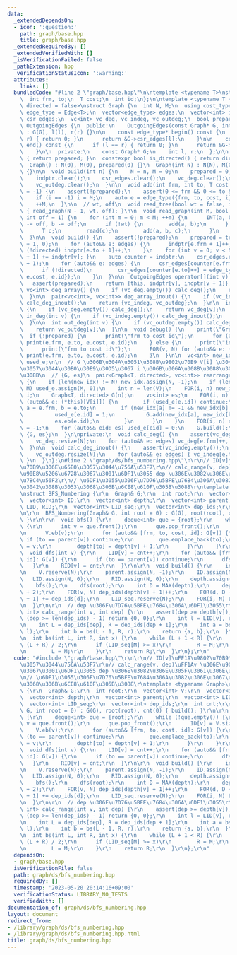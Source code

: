 ```yaml
---
data:
  _extendedDependsOn:
  - icon: ':question:'
    path: graph/base.hpp
    title: graph/base.hpp
  _extendedRequiredBy: []
  _extendedVerifiedWith: []
  _isVerificationFailed: false
  _pathExtension: hpp
  _verificationStatusIcon: ':warning:'
  attributes:
    links: []
  bundledCode: "#line 2 \"graph/base.hpp\"\n\ntemplate <typename T>\nstruct Edge {\n\
    \  int frm, to;\n  T cost;\n  int id;\n};\n\ntemplate <typename T = int, bool\
    \ directed = false>\nstruct Graph {\n  int N, M;\n  using cost_type = T;\n  using\
    \ edge_type = Edge<T>;\n  vector<edge_type> edges;\n  vector<int> indptr;\n  vector<edge_type>\
    \ csr_edges;\n  vc<int> vc_deg, vc_indeg, vc_outdeg;\n  bool prepared;\n\n  class\
    \ OutgoingEdges {\n  public:\n    OutgoingEdges(const Graph* G, int l, int r)\
    \ : G(G), l(l), r(r) {}\n\n    const edge_type* begin() const {\n      if (l ==\
    \ r) { return 0; }\n      return &G->csr_edges[l];\n    }\n\n    const edge_type*\
    \ end() const {\n      if (l == r) { return 0; }\n      return &G->csr_edges[r];\n\
    \    }\n\n  private:\n    const Graph* G;\n    int l, r;\n  };\n\n  bool is_prepared()\
    \ { return prepared; }\n  constexpr bool is_directed() { return directed; }\n\n\
    \  Graph() : N(0), M(0), prepared(0) {}\n  Graph(int N) : N(N), M(0), prepared(0)\
    \ {}\n\n  void build(int n) {\n    N = n, M = 0;\n    prepared = 0;\n    edges.clear();\n\
    \    indptr.clear();\n    csr_edges.clear();\n    vc_deg.clear();\n    vc_indeg.clear();\n\
    \    vc_outdeg.clear();\n  }\n\n  void add(int frm, int to, T cost = 1, int i\
    \ = -1) {\n    assert(!prepared);\n    assert(0 <= frm && 0 <= to && to < N);\n\
    \    if (i == -1) i = M;\n    auto e = edge_type({frm, to, cost, i});\n    edges.eb(e);\n\
    \    ++M;\n  }\n\n  // wt, off\n  void read_tree(bool wt = false, int off = 1)\
    \ { read_graph(N - 1, wt, off); }\n\n  void read_graph(int M, bool wt = false,\
    \ int off = 1) {\n    for (int m = 0; m < M; ++m) {\n      INT(a, b);\n      a\
    \ -= off, b -= off;\n      if (!wt) {\n        add(a, b);\n      } else {\n  \
    \      T c;\n        read(c);\n        add(a, b, c);\n      }\n    }\n    build();\n\
    \  }\n\n  void build() {\n    assert(!prepared);\n    prepared = true;\n    indptr.assign(N\
    \ + 1, 0);\n    for (auto&& e: edges) {\n      indptr[e.frm + 1]++;\n      if\
    \ (!directed) indptr[e.to + 1]++;\n    }\n    for (int v = 0; v < N; ++v) { indptr[v\
    \ + 1] += indptr[v]; }\n    auto counter = indptr;\n    csr_edges.resize(indptr.back()\
    \ + 1);\n    for (auto&& e: edges) {\n      csr_edges[counter[e.frm]++] = e;\n\
    \      if (!directed)\n        csr_edges[counter[e.to]++] = edge_type({e.to, e.frm,\
    \ e.cost, e.id});\n    }\n  }\n\n  OutgoingEdges operator[](int v) const {\n \
    \   assert(prepared);\n    return {this, indptr[v], indptr[v + 1]};\n  }\n\n \
    \ vc<int> deg_array() {\n    if (vc_deg.empty()) calc_deg();\n    return vc_deg;\n\
    \  }\n\n  pair<vc<int>, vc<int>> deg_array_inout() {\n    if (vc_indeg.empty())\
    \ calc_deg_inout();\n    return {vc_indeg, vc_outdeg};\n  }\n\n  int deg(int v)\
    \ {\n    if (vc_deg.empty()) calc_deg();\n    return vc_deg[v];\n  }\n\n  int\
    \ in_deg(int v) {\n    if (vc_indeg.empty()) calc_deg_inout();\n    return vc_indeg[v];\n\
    \  }\n\n  int out_deg(int v) {\n    if (vc_outdeg.empty()) calc_deg_inout();\n\
    \    return vc_outdeg[v];\n  }\n\n  void debug() {\n    print(\"Graph\");\n  \
    \  if (!prepared) {\n      print(\"frm to cost id\");\n      for (auto&& e: edges)\
    \ print(e.frm, e.to, e.cost, e.id);\n    } else {\n      print(\"indptr\", indptr);\n\
    \      print(\"frm to cost id\");\n      FOR(v, N) for (auto&& e: (*this)[v])\
    \ print(e.frm, e.to, e.cost, e.id);\n    }\n  }\n\n  vc<int> new_idx;\n  vc<bool>\
    \ used_e;\n\n  // G \u306B\u304A\u3051\u308B\u9802\u70B9 V[i] \u304C\u3001\u65B0\
    \u3057\u3044\u30B0\u30E9\u30D5\u3067 i \u306B\u306A\u308B\u3088\u3046\u306B\u3059\
    \u308B\n  // {G, es}\n  pair<Graph<T, directed>, vc<int>> rearrange(vc<int> V)\
    \ {\n    if (len(new_idx) != N) new_idx.assign(N, -1);\n    if (len(used_e) !=\
    \ M) used_e.assign(M, 0);\n    int n = len(V);\n    FOR(i, n) new_idx[V[i]] =\
    \ i;\n    Graph<T, directed> G(n);\n    vc<int> es;\n    FOR(i, n) {\n      for\
    \ (auto&& e: (*this)[V[i]]) {\n        if (used_e[e.id]) continue;\n        int\
    \ a = e.frm, b = e.to;\n        if (new_idx[a] != -1 && new_idx[b] != -1) {\n\
    \          used_e[e.id] = 1;\n          G.add(new_idx[a], new_idx[b], e.cost);\n\
    \          es.eb(e.id);\n        }\n      }\n    }\n    FOR(i, n) new_idx[V[i]]\
    \ = -1;\n    for (auto&& eid: es) used_e[eid] = 0;\n    G.build();\n    return\
    \ {G, es};\n  }\n\nprivate:\n  void calc_deg() {\n    assert(vc_deg.empty());\n\
    \    vc_deg.resize(N);\n    for (auto&& e: edges) vc_deg[e.frm]++, vc_deg[e.to]++;\n\
    \  }\n\n  void calc_deg_inout() {\n    assert(vc_indeg.empty());\n    vc_indeg.resize(N);\n\
    \    vc_outdeg.resize(N);\n    for (auto&& e: edges) { vc_indeg[e.to]++, vc_outdeg[e.frm]++;\
    \ }\n  }\n};\n#line 2 \"graph/ds/bfs_numbering.hpp\"\n\r\n// ID[v]\uFF1A\u9802\
    \u70B9\u306E\u65B0\u3057\u3044\u756A\u53F7\r\n// calc_range(v, dep)\uFF1Av \u306E\
    \u90E8\u5206\u6728\u3067\u3001\u6DF1\u3055 dep \u306E\u3082\u306E\u305F\u3061\u306E\
    \u7BC4\u56F2\r\n// \u6DF1\u3055\u306F\u7D76\u5BFE\u7684\u306A\u3082\u306E\u3067\
    \u3042\u308B\u3053\u3068\u306B\u6CE8\u610F\u305B\u3088\r\ntemplate <typename Graph>\r\
    \nstruct BFS_Numbering {\r\n  Graph& G;\r\n  int root;\r\n  vector<int> V;\r\n\
    \  vector<int> ID;\r\n  vector<int> depth;\r\n  vector<int> parent;\r\n  vector<int>\
    \ LID, RID;\r\n  vector<int> LID_seq;\r\n  vector<int> dep_ids;\r\n  int cnt;\r\
    \n\r\n  BFS_Numbering(Graph& G, int root = 0) : G(G), root(root), cnt(0) { build();\
    \ }\r\n\r\n  void bfs() {\r\n    deque<int> que = {root};\r\n    while (!que.empty())\
    \ {\r\n      int v = que.front();\r\n      que.pop_front();\r\n      ID[v] = V.size();\r\
    \n      V.eb(v);\r\n      for (auto&& [frm, to, cost, id]: G[v]) {\r\n       \
    \ if (to == parent[v]) continue;\r\n        que.emplace_back(to);\r\n        parent[to]\
    \ = v;\r\n        depth[to] = depth[v] + 1;\r\n      }\r\n    }\r\n  }\r\n\r\n\
    \  void dfs(int v) {\r\n    LID[v] = cnt++;\r\n    for (auto&& [frm, to, cost,\
    \ id]: G[v]) {\r\n      if (to == parent[v]) continue;\r\n      dfs(to);\r\n \
    \   }\r\n    RID[v] = cnt;\r\n  }\r\n\r\n  void build() {\r\n    int N = G.N;\r\
    \n    V.reserve(N);\r\n    parent.assign(N, -1);\r\n    ID.assign(N, 0);\r\n \
    \   LID.assign(N, 0);\r\n    RID.assign(N, 0);\r\n    depth.assign(N, 0);\r\n\
    \    bfs();\r\n    dfs(root);\r\n    int D = MAX(depth);\r\n    dep_ids.resize(D\
    \ + 2);\r\n    FOR(v, N) dep_ids[depth[v] + 1]++;\r\n    FOR(d, D + 1) dep_ids[d\
    \ + 1] += dep_ids[d];\r\n    LID_seq.reserve(N);\r\n    FOR(i, N) LID_seq.eb(LID[V[i]]);\r\
    \n  }\r\n\r\n  // dep \u306F\u7D76\u5BFE\u7684\u306A\u6DF1\u3055\r\n  pair<int,\
    \ int> calc_range(int v, int dep) {\r\n    assert(dep >= depth[v]);\r\n    if\
    \ (dep >= len(dep_ids) - 1) return {0, 0};\r\n    int l = LID[v], r = RID[v];\r\
    \n    int L = dep_ids[dep], R = dep_ids[dep + 1];\r\n    int a = bs(L - 1, R,\
    \ l);\r\n    int b = bs(L - 1, R, r);\r\n    return {a, b};\r\n  }\r\n\r\nprivate:\r\
    \n  int bs(int L, int R, int x) {\r\n    while (L + 1 < R) {\r\n      int M =\
    \ (L + R) / 2;\r\n      if (LID_seq[M] >= x)\r\n        R = M;\r\n      else\r\
    \n        L = M;\r\n    }\r\n    return R;\r\n  }\r\n};\r\n"
  code: "#include \"graph/base.hpp\"\r\n\r\n// ID[v]\uFF1A\u9802\u70B9\u306E\u65B0\
    \u3057\u3044\u756A\u53F7\r\n// calc_range(v, dep)\uFF1Av \u306E\u90E8\u5206\u6728\
    \u3067\u3001\u6DF1\u3055 dep \u306E\u3082\u306E\u305F\u3061\u306E\u7BC4\u56F2\r\
    \n// \u6DF1\u3055\u306F\u7D76\u5BFE\u7684\u306A\u3082\u306E\u3067\u3042\u308B\u3053\
    \u3068\u306B\u6CE8\u610F\u305B\u3088\r\ntemplate <typename Graph>\r\nstruct BFS_Numbering\
    \ {\r\n  Graph& G;\r\n  int root;\r\n  vector<int> V;\r\n  vector<int> ID;\r\n\
    \  vector<int> depth;\r\n  vector<int> parent;\r\n  vector<int> LID, RID;\r\n\
    \  vector<int> LID_seq;\r\n  vector<int> dep_ids;\r\n  int cnt;\r\n\r\n  BFS_Numbering(Graph&\
    \ G, int root = 0) : G(G), root(root), cnt(0) { build(); }\r\n\r\n  void bfs()\
    \ {\r\n    deque<int> que = {root};\r\n    while (!que.empty()) {\r\n      int\
    \ v = que.front();\r\n      que.pop_front();\r\n      ID[v] = V.size();\r\n  \
    \    V.eb(v);\r\n      for (auto&& [frm, to, cost, id]: G[v]) {\r\n        if\
    \ (to == parent[v]) continue;\r\n        que.emplace_back(to);\r\n        parent[to]\
    \ = v;\r\n        depth[to] = depth[v] + 1;\r\n      }\r\n    }\r\n  }\r\n\r\n\
    \  void dfs(int v) {\r\n    LID[v] = cnt++;\r\n    for (auto&& [frm, to, cost,\
    \ id]: G[v]) {\r\n      if (to == parent[v]) continue;\r\n      dfs(to);\r\n \
    \   }\r\n    RID[v] = cnt;\r\n  }\r\n\r\n  void build() {\r\n    int N = G.N;\r\
    \n    V.reserve(N);\r\n    parent.assign(N, -1);\r\n    ID.assign(N, 0);\r\n \
    \   LID.assign(N, 0);\r\n    RID.assign(N, 0);\r\n    depth.assign(N, 0);\r\n\
    \    bfs();\r\n    dfs(root);\r\n    int D = MAX(depth);\r\n    dep_ids.resize(D\
    \ + 2);\r\n    FOR(v, N) dep_ids[depth[v] + 1]++;\r\n    FOR(d, D + 1) dep_ids[d\
    \ + 1] += dep_ids[d];\r\n    LID_seq.reserve(N);\r\n    FOR(i, N) LID_seq.eb(LID[V[i]]);\r\
    \n  }\r\n\r\n  // dep \u306F\u7D76\u5BFE\u7684\u306A\u6DF1\u3055\r\n  pair<int,\
    \ int> calc_range(int v, int dep) {\r\n    assert(dep >= depth[v]);\r\n    if\
    \ (dep >= len(dep_ids) - 1) return {0, 0};\r\n    int l = LID[v], r = RID[v];\r\
    \n    int L = dep_ids[dep], R = dep_ids[dep + 1];\r\n    int a = bs(L - 1, R,\
    \ l);\r\n    int b = bs(L - 1, R, r);\r\n    return {a, b};\r\n  }\r\n\r\nprivate:\r\
    \n  int bs(int L, int R, int x) {\r\n    while (L + 1 < R) {\r\n      int M =\
    \ (L + R) / 2;\r\n      if (LID_seq[M] >= x)\r\n        R = M;\r\n      else\r\
    \n        L = M;\r\n    }\r\n    return R;\r\n  }\r\n};\r\n"
  dependsOn:
  - graph/base.hpp
  isVerificationFile: false
  path: graph/ds/bfs_numbering.hpp
  requiredBy: []
  timestamp: '2023-05-20 20:14:16+09:00'
  verificationStatus: LIBRARY_NO_TESTS
  verifiedWith: []
documentation_of: graph/ds/bfs_numbering.hpp
layout: document
redirect_from:
- /library/graph/ds/bfs_numbering.hpp
- /library/graph/ds/bfs_numbering.hpp.html
title: graph/ds/bfs_numbering.hpp
---
```

